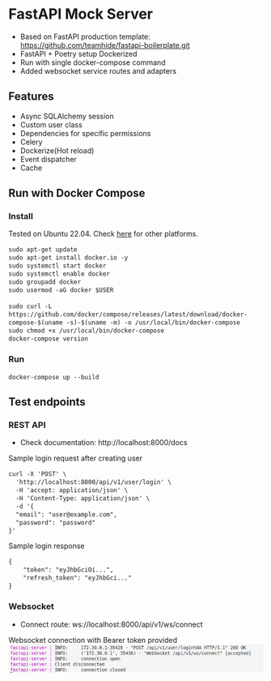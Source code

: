# FastAPI Mock Server
- Based on FastAPI production template: https://github.com/teamhide/fastapi-boilerplate.git
- FastAPI + Poetry setup Dockerized
- Run with single docker-compose command
- Added websocket service routes and adapters

## Features
- Async SQLAlchemy session
- Custom user class
- Dependencies for specific permissions
- Celery
- Dockerize(Hot reload)
- Event dispatcher
- Cache

## Run with Docker Compose

### Install
Tested on Ubuntu 22.04. Check [here](https://docs.docker.com/engine/install/) for other platforms.
```shell
sudo apt-get update
sudo apt-get install docker.io -y
sudo systemctl start docker
sudo systemctl enable docker
sudo groupadd docker
sudo usermod -aG docker $USER

sudo curl -L https://github.com/docker/compose/releases/latest/download/docker-compose-$(uname -s)-$(uname -m) -o /usr/local/bin/docker-compose
sudo chmod +x /usr/local/bin/docker-compose
docker-compose version
```

### Run 
```shell
docker-compose up --build
```
## Test endpoints

### REST API
- Check documentation: http://localhost:8000/docs

Sample login request after creating user
```shell
curl -X 'POST' \
  'http://localhost:8000/api/v1/user/login' \
  -H 'accept: application/json' \
  -H 'Content-Type: application/json' \
  -d '{
  "email": "user@example.com",
  "password": "password"
}'
```

Sample login response
```shell
{
    "token": "eyJhbGciOi...",
    "refresh_token": "eyJhbGci..."
}
```

### Websocket
- Connect route: ws://localhost:8000/api/v1/ws/connect

Websocket connection with Bearer token provided
![Test screenshot](assets/screenshot.png)
